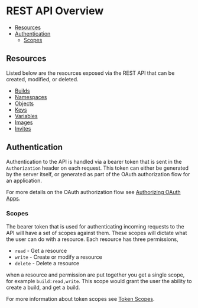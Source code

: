 # REST API Overview

* [Resources](#resources)
* [Authentication](#authentication)
  * [Scopes](#scopes)

## Resources

Listed below are the resources exposed via the REST API that can be created,
modified, or deleted.

* [Builds](/docs/api/builds.md)
* [Namespaces](/docs/api/namespaces.md)
* [Objects](/docs/api/objects.md)
* [Keys](/docs/api/keys.md)
* [Variables](/docs/api/variables.md)
* [Images](/docs/api/images.md)
* [Invites](/docs/api/invites.md)

## Authentication

Authentication to the API is handled via a bearer token that is sent in the
`Authorization` header on each request. This token can either be generated
by the server itself, or generated as part of the OAuth authorization flow
for an application.

For more details on the OAuth authorization flow see
[Authorizing OAuth Apps](/docs/api/oauth.md#authorizing-oauth-apps).

### Scopes

The bearer token that is used for authenticating incoming requests to the API
will have a set of scopes against them. These scopes will dictate what the user
can do with a resource. Each resource has three permissions,

* `read` - Get a resource
* `write` - Create or modify a resource
* `delete` - Delete a resource

when a resource and permission are put together you get a single scope, for
example `build:read,write`. This scope would grant the user the ability to
create a build, and get a build.

For more information about token scopes see
[Token Scopes](/docs/api/oauth.md#token-scopes).
